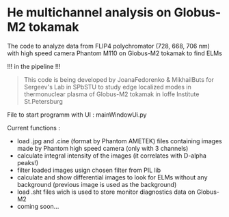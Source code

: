 # He multichannel analysis on Globus-M2 tokamak
The code to analyze data from FLIP4 polychromator (728, 668, 706 nm) with high speed camera Phantom M110 on Globus-M2 tokamak to find ELMs

!!! in the pipeline !!!

>This code is being developed by JoanaFedorenko & MikhailButs for Sergeev's Lab in SPbSTU to study edge localized modes in thermonuclear plasma of Globus-M2 tokamak in Ioffe Institute St.Petersburg

File to start programm with UI :  mainWindowUi.py

Current functions : 
- load .jpg and .cine (format by Phantom AMETEK) files containing images made by Phantom high speed camera (only with 3 channels)
- calculate integral intensity of the images (it correlates with D-alpha peaks!)
- filter loaded images usign chosen filter from PIL lib
- calculate and show differential images to look for ELMs without any background (previous image is used as the background)
- load .sht files wich is used to store monitor diagnostics data on Globus-M2
- coming soon...
